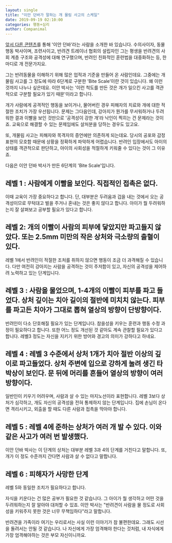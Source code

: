 ```yaml
---
layout: single
title: "이안 던바가 말하는 개 물림 사고의 스케일"
date: 2019-09-19 02:10:00
categories: 행동+심리
author: Companimal
---
```


[앞서 다른 콘텐츠](https://m.holapet.com/cast/detail/2/1876)를 통해 '이안 던바’라는 사람을 소개한 바 있습니다. 수의사이자, 동물 행동 박사이며, 조련사이고, 반려견 트레이너 협회의 설립자인 그는 평생을 반려견의 사회 계층 구조와 공격성에 대해 연구했으며, 반려인 친화적인 훈련법을 대중화하는 등, 한 마디로 개 전문가지요.

그는 반려동물을 이해하기 위해 많은 업적과 기준을 만들어 온 사람인데요. 그중에는 개 물림 사고를 그 정도에 따라 6단계로 구분한 'Bite Scale’이란 것이 있습니다. 왜 이런 것까지 나누나 싶은데요. 이안 박사는 '이런 척도를 만든 것은 개가 일으킨 사고를 객관적으로 구분할 필요가 있기 때문'이라고 합니다.

개가 사람에게 공격적인 행동을 보이거나, 물어버린 경우 피해자의 치료와 개에 대한 적절한 조치가 가장 우선됩니다. 문제는 그다음인데, 강아지가 뭔가를 무서워하거나 두려워한 결과 이빨을 보인 것만으로 '공격성이 강한 개’라 낙인이 찍히는 건 문제라는 것이죠. 교육으로 해결할 수 있는 문제임에도 살처분을 당하는 경우도 있고요.

또, 개물림 사고는 피해자와 목격자의 증언에만 의존하게 되는데요. 당시의 공포와 감정 표현의 모호함 때문에 상황을 정확하게 파악하게 어렵습니다. 반려인 입장에서도 아이의 상태를 객관적으로 판단하고, 아이의 사회성을 적절하게 키워줄 수 있다는 것이 그 이유죠.

다음은 이안 던바 박사가 만든 6단계의 'Bite Scale'입니다.

## 레벨 1 : 사람에게 이빨을 보인다. 직접적인 접촉은 없다.

이때 교육이 가장 중요하다고 합니다. 단, 대부분은 두려움과 겁을 내는 것에서 오는 공격성이므로 무턱대고 벌을 주거나 혼내는 것은 좋지 않다고 합니다. 아이가 뭘 두려워하는지 잘 살펴보고 공부할 필요가 있다고 합니다.

## 레벨 2: 개의 이빨이 사람의 피부에 닿았지만 파고들지 않았다. 또는 2.5mm 미만의 작은 상처와 극소량의 출혈이 있다.

레벨 1에서 반려인이 적절한 조처를 취하지 않으면 행동이 조금 더 과격해질 수 있습니다. 다만 여전히 강아지는 사람을 공격하는 것이 주저함이 있고, 자신의 공격성을 제어하려 노력하고 있는 단계입니다.

## 레벨 3 : 사람을 물었으며, 1-4개의 이빨이 피부를 파고 들었다. 상처 깊이는 치아 길이의 절반에 미치치 않는다. 피부를 파고든 치아가 그대로 뽑혀 열상의 방향이 단방향이다.

반려인이 다소 단호해질 필요가 있는 단계입니다. 참을성을 키우는 훈련과 행동 수정 과정이 필요하다고 합니다. 또한 어느 정도 개선된 것 같아도 계속 관찰할 필요가 있다고 합니다. 레벨3 정도는 자신을 지키기 위한 방어와 경고의 의미가 강하다고 하네요.

## 레벨 4 : 레벨 3 수준에서 상처 1개가 치아 절반 이상의 깊이로 파고들었다. 상처 주변에 입으로 강하게 눌려 생긴 타박상이 보인다. 문 뒤에 머리를 흔들어 열상의 방향이 여러 방향이다.

일반인이 키우기 어려우며, 사람과 살 수 있는 마지노선이라 표현합니다. 레벨 3보다 상처가 심각하고, 개도 자신의 공격성을 전혀 통제하지 않는 단계입니다. 집에 손님이 온다면 격리시키고, 외출을 할 때도 다른 사람과 접촉을 막아야 합니다.

## 레벨 5 : 레벨 4에 준하는 상처가 여러 개 발 수 있다. 이와 같은 사고가 여러 번 발생했다.

이안 던바 박사는 이 단계의 상처는 대부분 레벨 3과 4의 단계를 거친다고 말합니다. 또, 개가 이 정도 수준까지 간다면 사람과 살 수 없다고 말합니다.

## 레벨 6 : 피해자가 사망한 단계

레벨 5와 동일한 조치가 필요하다고 합니다.

자식을 키운다는 건 많은 공부가 필요한 것 같습니다. 그 아이가 뭘 생각하고 어떤 것을 두려워하는지 잘 알아야 대처할 수 있죠. 이안 박사는 "반려견이 사람을 물 정도로 사회성을 키워주지 못한 것은 너무 무책임하다"라고 말합니다.

반려견을 가족이라 여기는 우리로서는 사실 이런 이야기가 참 불편한데요. 그래도 시선을 돌려서는 안될 것 같습니다. 나 자신에게 가장 엄격해야 한다는 것처럼, 내 자식에게 가장 엄격해야하는 것은 부모 자신이니까요.
